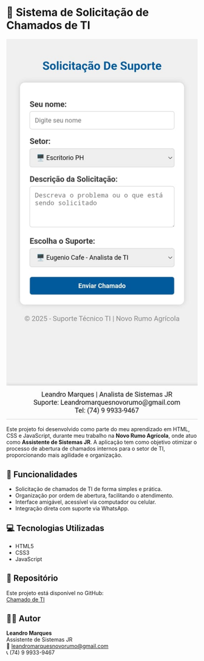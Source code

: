 # 📌 Sistema de Solicitação de Chamados de TI

![Tela do Sistema](https://github.com/Leandro-MarquesTI/Chamado-de-TI/blob/main/Print_Sistema.jpg)

Este projeto foi desenvolvido como parte do meu aprendizado em HTML, CSS e JavaScript,
durante meu trabalho na **Novo Rumo Agrícola**, onde atuo como **Assistente de Sistemas JR**.
A aplicação tem como objetivo otimizar o processo de abertura de chamados internos para o
setor de TI, proporcionando mais agilidade e organização.

## 🚀 Funcionalidades
- Solicitação de chamados de TI de forma simples e prática.
- Organização por ordem de abertura, facilitando o atendimento.
- Interface amigável, acessível via computador ou celular.
- Integração direta com suporte via WhatsApp.

## 💻 Tecnologias Utilizadas
- HTML5
- CSS3
- JavaScript

## 📂 Repositório
Este projeto está disponível no GitHub:  
[Chamado de TI](https://github.com/Leandro-MarquesTI/Chamado-de-TI)

## 👨‍💻 Autor
**Leandro Marques**  
Assistente de Sistemas JR  
📧 leandromarquesnovorumo@gmail.com  
📞 (74) 9 9933-9467
